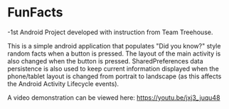 # FunFacts
-1st Android Project developed with instruction from Team Treehouse. 

This is a simple android application that populates "Did you know?" style random facts when a button is pressed. The layout of the main activity is also changed when the button is pressed. SharedPreferences data persistence is also used to keep current information displayed when the phone/tablet layout is changed from portrait to landscape (as this affects the Android Activity Lifecycle events). 

A video demonstration can be viewed here: https://youtu.be/jxj3_juqu48

